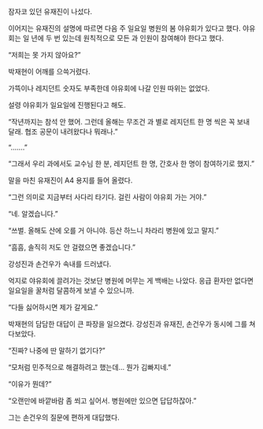 잠자코 있던 유재진이 나섰다.

이어지는 유재진의 설명에 따르면 다음 주 일요일 병원의 봄 야유회가 있다고 했다. 야유회는 일 년에 두 번 있는데 원칙적으로 모든 과 인원이 참여해야 한다고 했다.

“저희는 못 가지 않아요?”

박재현이 어깨를 으쓱거렸다.

가뜩이나 레지던트 숫자도 부족한데 야유회에 나갈 인원 따위는 없었다.

설령 야유회가 일요일에 진행된다고 해도.

“작년까지는 참석 안 했어. 그런데 올해는 무조건 과 별로 레지던트 한 명 씩은 꼭 보내 달래. 협조 공문이 내려왔다나 뭐래나.”

“…….”

“그래서 우리 과에서도 교수님 한 분, 레지던트 한 명, 간호사 한 명이 참여하기로 했지.”

말을 마친 유재진이 A4 용지를 들어 올렸다.

“그런 의미로 지금부터 사다리 타기다. 걸린 사람이 야유회 가는 거야.”

“네. 알겠습니다.”

“쓰벌. 올해도 산에 오를 거 아니야. 등산 하느니 차라리 병원에 있고 말지.”

“흠흠, 솔직히 저도 안 걸렸으면 좋겠습니다.”

강성진과 손건우가 속내를 드러냈다.

억지로 야유회에 끌려가는 것보단 병원에 머무는 게 백배는 나았다. 응급 환자만 없다면 일요일을 꿀처럼 달콤하게 보낼 수 있으니까.

“다들 싫어하시면 제가 갈게요.”

박재현의 담담한 대답이 큰 파장을 일으켰다. 강성진과 유재진, 손건우가 동시에 그를 쳐다보았다.

“진짜? 나중에 딴 말하기 없기다?”

“모처럼 민주적으로 해결하려고 했는데… 뭔가 김빠지네.”

“이유가 뭔데?”

“오랜만에 바깥바람 좀 쐬고 싶어서. 병원에만 있으면 답답하잖아.”

그는 손건우의 질문에 편하게 대답했다.
